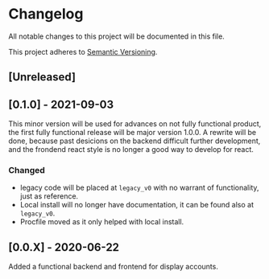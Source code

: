 # Changelog
All notable changes to this project will be documented in this file.

This project adheres to [Semantic Versioning](https://semver.org/spec/v2.0.0.html).

## [Unreleased]


## [0.1.0] - 2021-09-03
This minor version will be used for advances on not fully functional product, the first fully functional release will be major version 1.0.0.
A rewrite will be done, because past desicions on the backend difficult further development, and the frondend react style is no longer a good way to develop for react.
### Changed
- legacy code will be placed at `legacy_v0` with no warrant of functionality, just as reference.
- Local install will no longer have documentation, it can be found also at `legacy_v0`.
- Procfile moved as it only helped with local install.
## [0.0.X] - 2020-06-22
Added a functional backend and frontend for display accounts.